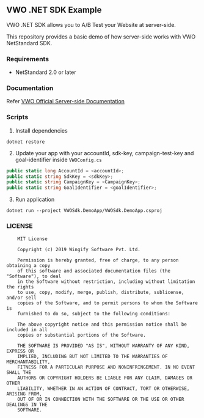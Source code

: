 ## VWO .NET SDK Example

VWO .NET SDK allows you to A/B Test your Website at server-side.

This repository provides a basic demo of how server-side works with VWO NetStandard SDK.

### Requirements

- NetStandard 2.0 or later

### Documentation

Refer [VWO Official Server-side Documentation](https://github.com/wingify/vwo-dotnet-sdk/blob/master/CONTRIBUTING.md)

### Scripts

1. Install dependencies

```
dotnet restore
```

2. Update your app with your accountId, sdk-key, campaign-test-key and goal-identifier inside `VWOConfig.cs`

```c#
public static long AccountId = <accountId>;
public static string SdkKey = <sdkKey>;
public static string CampaignKey = <CampaignKey>;
public static string GoalIdentifier = <goalIdentifier>;

```

3. Run application

```
dotnet run --project VWOSdk.DemoApp/VWOSdk.DemoApp.csproj
```

### LICENSE

```text
    MIT License

    Copyright (c) 2019 Wingify Software Pvt. Ltd.

    Permission is hereby granted, free of charge, to any person obtaining a copy
    of this software and associated documentation files (the "Software"), to deal
    in the Software without restriction, including without limitation the rights
    to use, copy, modify, merge, publish, distribute, sublicense, and/or sell
    copies of the Software, and to permit persons to whom the Software is
    furnished to do so, subject to the following conditions:

    The above copyright notice and this permission notice shall be included in all
    copies or substantial portions of the Software.

    THE SOFTWARE IS PROVIDED "AS IS", WITHOUT WARRANTY OF ANY KIND, EXPRESS OR
    IMPLIED, INCLUDING BUT NOT LIMITED TO THE WARRANTIES OF MERCHANTABILITY,
    FITNESS FOR A PARTICULAR PURPOSE AND NONINFRINGEMENT. IN NO EVENT SHALL THE
    AUTHORS OR COPYRIGHT HOLDERS BE LIABLE FOR ANY CLAIM, DAMAGES OR OTHER
    LIABILITY, WHETHER IN AN ACTION OF CONTRACT, TORT OR OTHERWISE, ARISING FROM,
    OUT OF OR IN CONNECTION WITH THE SOFTWARE OR THE USE OR OTHER DEALINGS IN THE
    SOFTWARE.
```
